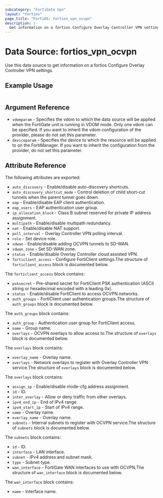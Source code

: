 ```yaml
---
subcategory: "FortiGate Vpn"
layout: "fortios"
page_title: "FortiOS: fortios_vpn_ocvpn"
description: |-
  Get information on a fortios Configure Overlay Controller VPN settings.
---
```


# Data Source: fortios_vpn_ocvpn
Use this data source to get information on a fortios Configure Overlay Controller VPN settings.


## Example Usage

```hcl

```

## Argument Reference

* `vdomparam` - Specifies the vdom to which the data source will be applied when the FortiGate unit is running in VDOM mode. Only one vdom can be specified. If you want to inherit the vdom configuration of the provider, please do not set this parameter.
* `deviceparam` - Specifies the device to which the resource will be applied to on the FortiManager. If you want to inherit the configuration from the provider, do not set this parameter.

## Attribute Reference

The following attributes are exported:

* `auto_discovery` - Enable/disable auto-discovery shortcuts.
* `auto_discovery_shortcut_mode` - Control deletion of child short-cut tunnels when the parent tunnel goes down.
* `eap` - Enable/disable EAP client authentication.
* `eap_users` - EAP authentication user group.
* `ip_allocation_block` - Class B subnet reserved for private IP address assignment.
* `multipath` - Enable/disable multipath redundancy.
* `nat` - Enable/disable NAT support.
* `poll_interval` - Overlay Controller VPN polling interval.
* `role` - Set device role.
* `sdwan` - Enable/disable adding OCVPN tunnels to SD-WAN.
* `sdwan_zone` - Set SD-WAN zone.
* `status` - Enable/disable Overlay Controller cloud assisted VPN.
* `forticlient_access` - Configure FortiClient settings.The structure of `forticlient_access` block is documented below.

The `forticlient_access` block contains:

* `psksecret` - Pre-shared secret for FortiClient PSK authentication (ASCII string or hexadecimal encoded with a leading 0x).
* `status` - Enable/disable FortiClient to access OCVPN networks.
* `auth_groups` - FortiClient user authentication groups.The structure of `auth_groups` block is documented below.

The `auth_groups` block contains:

* `auth_group` - Authentication user group for FortiClient access.
* `name` - Group name.
* `overlays` - OCVPN overlays to allow access to.The structure of `overlays` block is documented below.

The `overlays` block contains:

* `overlay_name` - Overlay name.
* `overlays` - Network overlays to register with Overlay Controller VPN service.The structure of `overlays` block is documented below.

The `overlays` block contains:

* `assign_ip` - Enable/disable mode-cfg address assignment.
* `id` - ID.
* `inter_overlay` - Allow or deny traffic from other overlays.
* `ipv4_end_ip` - End of IPv4 range.
* `ipv4_start_ip` - Start of IPv4 range.
* `name` - Overlay name.
* `overlay_name` - Overlay name.
* `subnets` - Internal subnets to register with OCVPN service.The structure of `subnets` block is documented below.

The `subnets` block contains:

* `id` - ID.
* `interface` - LAN interface.
* `subnet` - IPv4 address and subnet mask.
* `type` - Subnet type.
* `wan_interface` - FortiGate WAN interfaces to use with OCVPN.The structure of `wan_interface` block is documented below.

The `wan_interface` block contains:

* `name` - Interface name.
